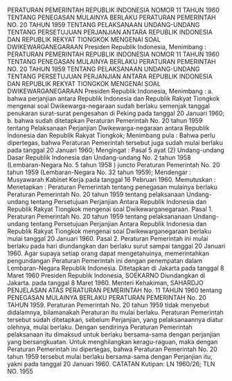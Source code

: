  PERATURAN PEMERINTAH REPUBLIK INDONESIA NOMOR 11 TAHUN 1960 TENTANG PENEGASAN MULAINYA BERLAKU PERATURAN PEMERINTAH NO. 20 TAHUN 1959 TENTANG PELAKSANAAN UNDANG-UNDANG TENTANG PERSETUJUAN PERJANJIAN ANTARA REPUBLIK INDONESIA DAN REPUBLIK REKYAT TIONGKOK MENGENAI SOAL DWIKEWARGANEGARAAN Presiden Republik Indonesia, Menimbang : PERATURAN PEMERINTAH REPUBLIK INDONESIA NOMOR 11 TAHUN 1960 TENTANG PENEGASAN MULAINYA BERLAKU PERATURAN PEMERINTAH NO. 20 TAHUN 1959 TENTANG PELAKSANAAN UNDANG-UNDANG TENTANG PERSETUJUAN PERJANJIAN ANTARA REPUBLIK INDONESIA DAN REPUBLIK REKYAT TIONGKOK MENGENAI SOAL DWIKEWARGANEGARAAN Presiden Republik Indonesia, Menimbang :
a. bahwa perjanjian antara Republik Indonesia dan Republik Rakyat Tiongkok mengenai soal Dwikewarga-negaraan sudah berlaku semenjak tanggal penukaran surat-surat pengesahan di Peking pada tanggal 20 Januari 1960;
b. bahwa sudah ditetapkan Peraturan Pemerintah No. 20 tahun 1959 tentang Pelaksanaan Perjanjian Dwikewarga-negaraan antara Republik Indonesia dan Republik Rakyat Tiongkok; Menimbang pula : Bahwa perlu dipertegas, bahwa Peraturan Pemerintah tersebut juga sudah mulai berlaku pada tanggal 20 Januari 1960;
Mengingat :
 Pasal 5 ayat (2) Undang-undang Dasar Republik Indonesia dan Undang-undang No. 2 tahun 1958 (Lembaran-Negara No. 5 tahun 1958 ) juncto Peraturan Pemerintah No. 20 tahun 1959 (Lembaran-Negara No. 32 tahun 1959); Mendengar : Musyawarah Kabinet Kerja pada tanggal 16 Pebruari 1960. Memutuskan : Menetapkan : Peraturan Pemerintah tentang penegasan mulainya berlaku Peraturan Pemerintah No. 20 tahun 1959 tentang pelaksanaan Undang- undang tentang Persetujuan Perjanjian Antara Republik Indonesia dan Republik Rakyat Tiongkok mengenai soal Dwikewarganegaraan. Pasal 1. Peraturan Pemerintah No. 20 tahun 1959 tentang pelaksananaan Undang-undang tentang Persetujuan Perjanjian Antara Republik Indonesia dan Republik Rakyat Tiongkok mengenai soal Dwikewarganegaraan berlaku mulai tanggal 20 Januari 1960. Pasal 2. Peraturan Pemerintah ini mulai berlaku pada hari diundangkan dan berlaku surut sampai tanggal 20 Januari 1960. Agar supaya setiap orang dapat mengetahuinya, memerintahkan pengundangan Peraturan Pemerintah ini dengan penempatan dalam Lembaran-Negara Republik Indonesia. Ditetapkan di Jakarta pada tanggal 8 Maret 1960 Presiden Republik Indonesia, SOEKARNO Diundangkan di Jakarta. pada tanggal 8 Maret 1960. Menteri Kehakiman, SAHARDJO PENJELASAN ATAS PERATURAN PEMERINTAH No. 11 TAHUN 1960 tentang PENEGASAN MULAINYA BERLAKU PERATURAN PEMERINTAH No. 20 TAHUN 1959. Peraturan Pemerintah No. 20 tahun 1959 tidak menyebut didalamnya, bilamanakah Peraturan itu mulai berlaku. Peraturan Pemerintah tersebut sudah ditetapkan, sebelum Perjanjian, yang pelaksanaannya diatur olehnya, mulai berlaku. Dengan sendirinya Peraturan Pemerintah pelaksanaan itu dimaksud untuk berlaku bersama-sama dengan perjanjian yang bersangkuatan. Untuk menghilangkan keragu-raguan, maka dengan Peraturan Pemerintah ini dipertegas, bahwa Peraturan Pemerintah No. 20 tahun 1959 tersebut mulai berlaku bersama-sama dengan Perjanjian itu, yakni pada tanggal 20 Januari 1960. CATATAN Kutipan: LN 1960/26; TLN NO. 1955